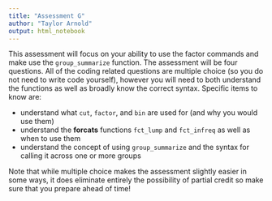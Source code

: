 ```yaml
---
title: "Assessment G"
author: "Taylor Arnold"
output: html_notebook
---
```


This assessment will focus on your ability to use the factor commands and
make use the `group_summarize` function. The assessment will be four questions.
All of the coding related questions are multiple choice (so you do not need to
write code yourself), however you will need to both understand the functions as
well as broadly know the correct syntax. Specific items to know are:

- understand what `cut`, `factor`, and `bin` are used for (and why you
would use them)
- understand the **forcats** functions `fct_lump` and `fct_infreq` as 
well as when to use them
- understand the concept of using `group_summarize` and the syntax for
calling it across one or more groups

Note that while multiple choice makes the assessment slightly easier in
some ways, it does eliminate entirely the possibility of partial credit
so make sure that you prepare ahead of time!
